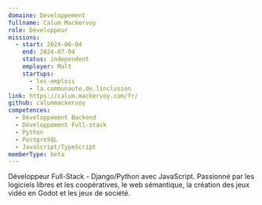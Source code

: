 ```yaml
---
domaine: Développement
fullname: Calum Mackervoy
role: Développeur
missions:
  - start: 2024-06-04
    end: 2024-07-04
    status: independent
    employer: Malt
    startups:
      - les-emplois
      - la.communaute.de.linclusion
link: https://calum.mackervoy.com/fr/
github: calummackervoy
competences:
  - Développement Backend
  - Développement Full-stack
  - Python
  - PostgreSQL
  - JavaScript/TypeScript
memberType: beta
---
```

Développeur Full-Stack - Django/Python avec JavaScript. Passionné par les logiciels libres et les coopératives, le web sémantique, la création des jeux vidéo en Godot et les jeux de société.
